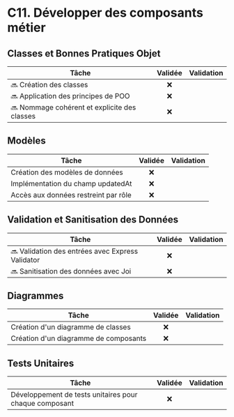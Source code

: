 # C11. Développer des composants métier

## Classes et Bonnes Pratiques Objet

| Tâche                                     | Validée  | Validation                         |
|-------------------------------------------|:----------:|------------------------------------|
| 🔜 Création des classes                      |     ❌     |                                    |
| 🔜 Application des principes de POO          |     ❌     |                                    |
| 🔜 Nommage cohérent et explicite des classes |     ❌     |                                    |

## Modèles

| Tâche                                   | Validée  |Validation                          |
|-----------------------------------------|:----------:|------------------------------------|
| Création des modèles de données         |     ❌     |                                    |
| Implémentation du champ updatedAt       |     ❌     |                                    |
| Accès aux données restreint par rôle    |     ❌     |                                    |

## Validation et Sanitisation des Données

| Tâche                                         | Validée  | Validation                              |
|-----------------------------------------------|:----------:|-----------------------------------------|
| 🔜 Validation des entrées avec Express Validator |     ❌     |                                         |
| 🔜 Sanitisation des données avec Joi             |     ❌     |                                         |

## Diagrammes

| Tâche                                         | Validée  | Validation                         | 
|-----------------------------------------------|:----------:|------------------------------------|
| Création d'un diagramme de classes            |     ❌     |                                    |
| Création d'un diagramme de composants         |     ❌     |                                    |

## Tests Unitaires

| Tâche                                                  | Validée  | Validation                         |
|--------------------------------------------------------|:----------:|------------------------------------|
| Développement de tests unitaires pour chaque composant |     ❌     |                                    |
